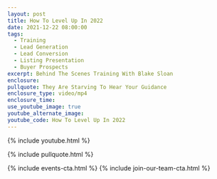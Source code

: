 ```yaml
---
layout: post
title: How To Level Up In 2022
date: 2021-12-22 08:00:00
tags:
  - Training
  - Lead Generation
  - Lead Conversion
  - Listing Presentation
  - Buyer Prospects
excerpt: Behind The Scenes Training With Blake Sloan
enclosure:
pullquote: They Are Starving To Hear Your Guidance
enclosure_type: video/mp4
enclosure_time:
use_youtube_image: true
youtube_alternate_image:
youtube_code: How To Level Up In 2022
---
```

{% include youtube.html %}

{% include pullquote.html %}

{% include events-cta.html %} {% include join-our-team-cta.html %}
